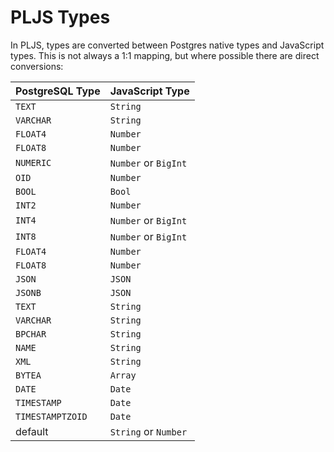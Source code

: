 # PLJS Types

In PLJS, types are converted between Postgres native types and JavaScript types. This is not always a 1:1 mapping, but where possible there are direct conversions:

| PostgreSQL Type  | JavaScript Type      |
| ---------------- | -------------------- |
| `TEXT`           | `String`             |
| `VARCHAR`        | `String`             |
| `FLOAT4`         | `Number`             |
| `FLOAT8`         | `Number`             |
| `NUMERIC`        | `Number` or `BigInt` |
| `OID`            | `Number`             |
| `BOOL`           | `Bool`               |
| `INT2`           | `Number`             |
| `INT4`           | `Number` or `BigInt` |
| `INT8`           | `Number` or `BigInt` |
| `FLOAT4`         | `Number`             |
| `FLOAT8`         | `Number`             |
| `JSON`           | `JSON`               |
| `JSONB`          | `JSON`               |
| `TEXT`           | `String`             |
| `VARCHAR`        | `String`             |
| `BPCHAR`         | `String`             |
| `NAME`           | `String`             |
| `XML`            | `String`             |
| `BYTEA`          | `Array`              |
| `DATE`           | `Date`               |
| `TIMESTAMP`      | `Date`               |
| `TIMESTAMPTZOID` | `Date`               |
| default          | `String` or `Number` |
